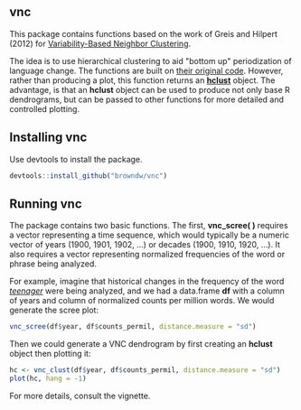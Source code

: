 ## vnc

This package contains functions based on the work of Greis and Hilpert (2012) for [Variability-Based Neighbor Clustering](https://www.oxfordhandbooks.com/view/10.1093/oxfordhb/9780199922765.001.0001/oxfordhb-9780199922765-e-14).

The idea is to use hierarchical clustering to aid "bottom up" periodization of language change. The functions are built on [their original code](http://global.oup.com/us/companion.websites/fdscontent/uscompanion/us/static/companion.websites/nevalainen/Gries-Hilpert_web_final/vnc.individual.html). However, rather than producing a plot, this function returns an [**hclust**](https://www.rdocumentation.org/packages/stats/versions/3.6.2/topics/hclust) object. The advantage, is that an **hclust** object can be used to produce not only base R dendrograms, but can be passed to other functions for more detailed and controlled plotting.

## Installing vnc

Use devtools to install the package.

```r
devtools::install_github("browndw/vnc")
```
## Running vnc

The package contains two basic functions. The first, **vnc_scree( )** requires a vector representing a time sequence, which would typically be a numeric vector of years (1900, 1901, 1902, ...) or decades (1900, 1910, 1920, ...). It also requires a vector representing normalized frequencies of the word or phrase being analyzed.

For example, imagine that historical changes in the frequency of the word [*teenager*](https://books.google.com/ngrams/graph?content=teenager&year_start=1800&year_end=2019&corpus=26&smoothing=3) were being analyzed, and we had a data.frame **df** with a column of years and column of normalized counts per million words. We would generate the scree plot:

```r
vnc_scree(df$year, df$counts_permil, distance.measure = "sd")
```
Then we could generate a VNC dendrogram by first creating an **hclust** object then plotting it:

```r
hc <- vnc_clust(df$year, df$counts_permil, distance.measure = "sd")
plot(hc, hang = -1)
```
For more details, consult the vignette.
